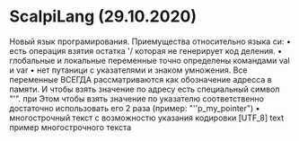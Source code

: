 # ScalpiLang (29.10.2020)

Новый язык програмирования.
Приемущества относительно языка си:
  • есть операция взятия остатка '/ которая не генерирует код деления.
  • глобальные и локальные переменные точно определены командами val и var
  • нет путаници с указателями и знаком умножения. Все переменные ВСЕГДА рассматриваются как обозначение адресса в памяти. И чтобы взять значение по адресу есть специальный символ "'". при Этом чтобы взять значение по указателю соответственно достаточно использовать его 2 раза (пример: "''p_my_pointer")
  • многострочный текст c возможностю указания кодировки
    [UTF_8] text
      пример
      многострочного
      текста
